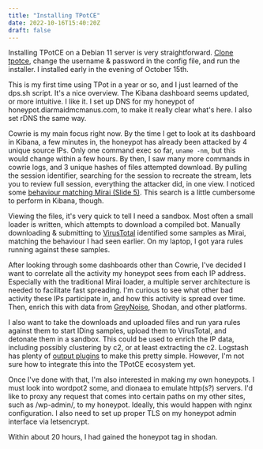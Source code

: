 ```yaml
---
title: "Installing TPotCE"
date: 2022-10-16T15:40:20Z
draft: false
---
```


Installing TPotCE on a Debian 11 server is very straightforward. [Clone tpotce](https://github.com/telekom-security/tpotce), change the username & password in the config file, and run the installer. I installed early in the evening of October 15th. 

This is my first time using TPot in a year or so, and I just learned of the dps.sh script. It's a nice overview. The Kibana dashboard seems updated, or more intuitive. I like it. I set up DNS for my honeypot of honeypot.diarmaidmcmanus.com, to make it really clear what's here. I also set rDNS the same way.

Cowrie is my main focus right now. By the time I get to look at its dashboard in Kibana, a few minutes in, the honeypot has already been attacked by 4 unique source IPs. Only one command exec so far, `uname -nm`, but this would change within a few hours. By then, I saw many more commands in cowrie logs, and 3 unique hashes of files attempted download. By pulling the session identifier, searching for the session to recreate the stream, lets you to review full session, everything the attacker did, in one view. I noticed some [behaviour matching Mirai (Slide 5)](https://www.virusbulletin.com/uploads/pdf/conference_slides/2018/LiuWang-VB2018-TrackingMiraiVaraints.pdf). This search is a little cumbersome to perform in Kibana, though. 

Viewing the files, it's very quick to tell I need a sandbox. Most often a small loader is written, which attempts to download a compiled bot. Manually downloading & submitting to [VirusTotal](https://www.virustotal.com/gui/home/upload) identified some samples as Mirai, matching the behaviour I had seen earlier. On my laptop, I got yara rules running against these samples. 

After looking through some dashboards other than Cowrie, I've decided I want to correlate all the activity my honeypot sees from each IP address. Especially with the traditional Mirai loader, a multiple server architecture is needed to facilitate fast spreading. I'm curious to see what other bad activity these IPs participate in, and how this activity is spread over time. Then, enrich this with data from [GreyNoise](https://www.greynoise.io/), Shodan, and other platforms.

I also want to take the downloads and uploaded files and run yara rules against them to start IDing samples, upload them to VirusTotal, and detonate them in a sandbox. This could be used to enrich the IP data, including possibly clustering by c2, or at least extracting the c2. Logstash has plenty of [output plugins](https://www.elastic.co/guide/en/logstash/current/output-plugins.html) to make this pretty simple. However, I'm not sure how to integrate this into the TPotCE ecosystem yet.

Once I've done with that, I'm also interested in making my own honeypots. I must look into wordpot2 some, and dionaea to emulate http(s?) servers. I'd like to proxy any request that comes into certain paths on my other sites, such as /wp-admin/, to my honeypot. Ideally, this would happen with nginx configuration. I also need to set up proper TLS on my honeypot admin interface via letsencrypt.

Within about 20 hours, I had gained the honeypot tag in shodan. 
